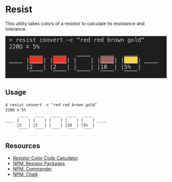 # Resist

This utility takes colors of a resistor to calculate its resistance and tolerance.

![Resist Screenshot](resist.png "Resist Screenshot")

## Usage

```
$ resist convert -c "red red brown gold"
220Ω ∓ 5%
      ____   ____   ____   ____   ____
____ |    | |    | |    | |    | |    | ____
     |2   | |2   | |    | |10  | |5%  |
      ‾‾‾‾   ‾‾‾‾   ‾‾‾‾   ‾‾‾‾   ‾‾‾‾
```

## Resources

- [Resistor Color Code Calculator](http://www.resistorguide.com/resistor-color-code-calculator/)
- [NPM: Resistor Packages](https://www.npmjs.com/search?q=resistor)
- [NPM: Commander](https://www.npmjs.com/package/commander)
- [NPM: Chalk](https://github.com/chalk/chalk)
